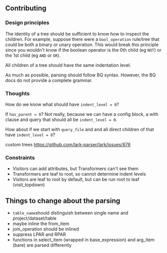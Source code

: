 ## Contributing

### Design principles

The identity of a tree should be sufficient to know how to inspect the children.
For example, suppose there were a `bool_operation` rule/tree that could be both
a binary or unary operation. This would break this principle since you wouldn't
know if the boolean operator is the 0th child (eg `NOT`) or the 1st child (eg
`AND` or `OR`).

All children of a tree should have the same indentation level.

As much as possible, parsing should follow BQ syntax. However, the BQ docs do
not provide a complete grammar.

### Thoughts

How do we know what should have `indent_level = 0`?

If `has_parent = 0`? Not really, because we can have a config block, a with
clause and query that should all be `indent_level = 0`.

How about if we start with `query_file` and and all direct children of that have
`indent_level = 0`?

custom trees
<https://github.com/lark-parser/lark/issues/676>

### Constraints

* Visitors can add attributes, but Transformers can't see them
* Transformers are leaf to root, so cannot determine indent levels
* Visitors are leaf to root by default, but can be run root to leaf (visit_topdown)

## Things to change about the parsing

* `table_name`should distinguish between single name and project/dataset/table
* maybe inline the from_item
* join_operation should be inlined
* suppress LPAR and RPAR
* functions in select_item (wrapped in base_expression) and arg_item (bare) are
  parsed differently
